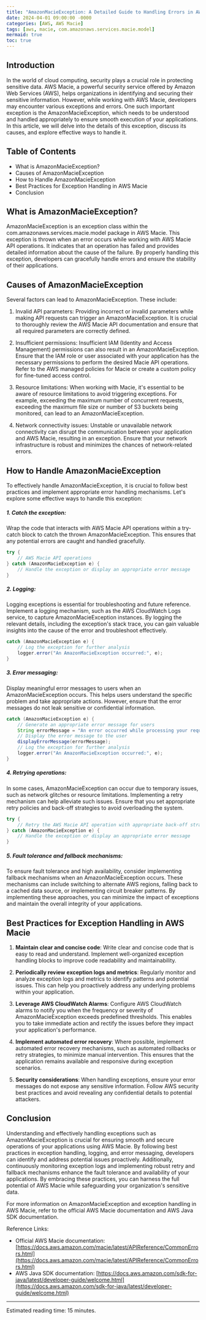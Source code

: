 ```yaml
---
title: "AmazonMacieException: A Detailed Guide to Handling Errors in AWS Macie"
date: 2024-04-01 09:00:00 -0000
categories: [AWS, AWS Macie]
tags: [aws, macie, com.amazonaws.services.macie.model]
mermaid: true
toc: true
---
```



## Introduction
In the world of cloud computing, security plays a crucial role in protecting sensitive data. AWS Macie, a powerful security service offered by Amazon Web Services (AWS), helps organizations in identifying and securing their sensitive information. However, while working with AWS Macie, developers may encounter various exceptions and errors. One such important exception is the AmazonMacieException, which needs to be understood and handled appropriately to ensure smooth execution of your applications. In this article, we will delve into the details of this exception, discuss its causes, and explore effective ways to handle it.

## Table of Contents
- What is AmazonMacieException?
- Causes of AmazonMacieException
- How to Handle AmazonMacieException
- Best Practices for Exception Handling in AWS Macie
- Conclusion

## What is AmazonMacieException?
AmazonMacieException is an exception class within the com.amazonaws.services.macie.model package in AWS Macie. This exception is thrown when an error occurs while working with AWS Macie API operations. It indicates that an operation has failed and provides detailed information about the cause of the failure. By properly handling this exception, developers can gracefully handle errors and ensure the stability of their applications.

## Causes of AmazonMacieException
Several factors can lead to AmazonMacieException. These include:

1. Invalid API parameters: Providing incorrect or invalid parameters while making API requests can trigger an AmazonMacieException. It is crucial to thoroughly review the AWS Macie API documentation and ensure that all required parameters are correctly defined.

2. Insufficient permissions: Insufficient IAM (Identity and Access Management) permissions can also result in an AmazonMacieException. Ensure that the IAM role or user associated with your application has the necessary permissions to perform the desired Macie API operations. Refer to the AWS managed policies for Macie or create a custom policy for fine-tuned access control.

3. Resource limitations: When working with Macie, it's essential to be aware of resource limitations to avoid triggering exceptions. For example, exceeding the maximum number of concurrent requests, exceeding the maximum file size or number of S3 buckets being monitored, can lead to an AmazonMacieException.

4. Network connectivity issues: Unstable or unavailable network connectivity can disrupt the communication between your application and AWS Macie, resulting in an exception. Ensure that your network infrastructure is robust and minimizes the chances of network-related errors.

## How to Handle AmazonMacieException
To effectively handle AmazonMacieException, it is crucial to follow best practices and implement appropriate error handling mechanisms. Let's explore some effective ways to handle this exception:

##### 1. Catch the exception:
Wrap the code that interacts with AWS Macie API operations within a try-catch block to catch the thrown AmazonMacieException. This ensures that any potential errors are caught and handled gracefully.

```java
try {
    // AWS Macie API operations
} catch (AmazonMacieException e) {
    // Handle the exception or display an appropriate error message
}
```

##### 2. Logging:
Logging exceptions is essential for troubleshooting and future reference. Implement a logging mechanism, such as the AWS CloudWatch Logs service, to capture AmazonMacieException instances. By logging the relevant details, including the exception's stack trace, you can gain valuable insights into the cause of the error and troubleshoot effectively.

```java
catch (AmazonMacieException e) {
    // Log the exception for further analysis
    logger.error("An AmazonMacieException occurred:", e);
}
```

##### 3. Error messaging:
Display meaningful error messages to users when an AmazonMacieException occurs. This helps users understand the specific problem and take appropriate actions. However, ensure that the error messages do not leak sensitive or confidential information.

```java
catch (AmazonMacieException e) {
    // Generate an appropriate error message for users
    String errorMessage = "An error occurred while processing your request. Please try again later.";
    // Display the error message to the user
    displayErrorMessage(errorMessage);
    // Log the exception for further analysis
    logger.error("An AmazonMacieException occurred:", e);
}
```

##### 4. Retrying operations:
In some cases, AmazonMacieException can occur due to temporary issues, such as network glitches or resource limitations. Implementing a retry mechanism can help alleviate such issues. Ensure that you set appropriate retry policies and back-off strategies to avoid overloading the system.

```java
try {
    // Retry the AWS Macie API operation with appropriate back-off strategy
} catch (AmazonMacieException e) {
    // Handle the exception or display an appropriate error message
}
```

##### 5. Fault tolerance and fallback mechanisms:
To ensure fault tolerance and high availability, consider implementing fallback mechanisms when an AmazonMacieException occurs. These mechanisms can include switching to alternate AWS regions, falling back to a cached data source, or implementing circuit breaker patterns. By implementing these approaches, you can minimize the impact of exceptions and maintain the overall integrity of your applications.

## Best Practices for Exception Handling in AWS Macie

1. **Maintain clear and concise code**: Write clear and concise code that is easy to read and understand. Implement well-organized exception handling blocks to improve code readability and maintainability.

2. **Periodically review exception logs and metrics**: Regularly monitor and analyze exception logs and metrics to identify patterns and potential issues. This can help you proactively address any underlying problems within your application.

3. **Leverage AWS CloudWatch Alarms**: Configure AWS CloudWatch alarms to notify you when the frequency or severity of AmazonMacieException exceeds predefined thresholds. This enables you to take immediate action and rectify the issues before they impact your application's performance.

4. **Implement automated error recovery**: Where possible, implement automated error recovery mechanisms, such as automated rollbacks or retry strategies, to minimize manual intervention. This ensures that the application remains available and responsive during exception scenarios.

5. **Security considerations**: When handling exceptions, ensure your error messages do not expose any sensitive information. Follow AWS security best practices and avoid revealing any confidential details to potential attackers.

## Conclusion
Understanding and effectively handling exceptions such as AmazonMacieException is crucial for ensuring smooth and secure operations of your applications using AWS Macie. By following best practices in exception handling, logging, and error messaging, developers can identify and address potential issues proactively. Additionally, continuously monitoring exception logs and implementing robust retry and fallback mechanisms enhance the fault tolerance and availability of your applications. By embracing these practices, you can harness the full potential of AWS Macie while safeguarding your organization's sensitive data.

For more information on AmazonMacieException and exception handling in AWS Macie, refer to the official AWS Macie documentation and AWS Java SDK documentation.

Reference Links:
- Official AWS Macie documentation: [https://docs.aws.amazon.com/macie/latest/APIReference/CommonErrors.html](https://docs.aws.amazon.com/macie/latest/APIReference/CommonErrors.html)
- AWS Java SDK documentation: [https://docs.aws.amazon.com/sdk-for-java/latest/developer-guide/welcome.html](https://docs.aws.amazon.com/sdk-for-java/latest/developer-guide/welcome.html)

---
Estimated reading time: 15 minutes.